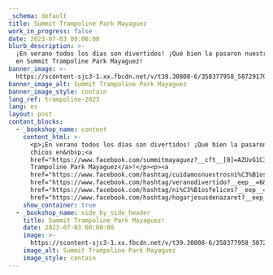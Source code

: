 ```yaml
---
_schema: default
title: Summit Trampoline Park Mayaguez
work_in_progress: false
date: 2023-07-03 00:00:00
blurb_description: >-
  ¡En verano todos los días son divertidos! ¡Qué bien la pasaron nuestros chicos
  en Summit Trampoline Park Mayaguez!
banner_image: >-
  https://scontent-sjc3-1.xx.fbcdn.net/v/t39.30808-6/358377958_587291703517154_1556632671043286522_n.jpg?_nc_cat=100&ccb=1-7&_nc_sid=730e14&_nc_ohc=d-2DZzmjNMwAX9u48Ov&_nc_ht=scontent-sjc3-1.xx&oh=00_AfAY4ypitq-97it-9wlfdp5PbBSPNfOoNeU-txlW3lWOSQ&oe=64A95351
banner_image_alt: Summit Trampoline Park Mayaguez
banner_image_style: contain
lang_ref: trampoline-2023
lang: es
layout: post
content_blocks:
  - _bookshop_name: content
    content_html: >-
      <p>¡En verano todos los días son divertidos! ¡Qué bien la pasaron nuestros
      chicos en&nbsp;<a
      href="https://www.facebook.com/summitmayaguez?__cft__[0]=AZUvG1C3W4rxoP3qqb0c3VGUQxW-6QHIRmsrpOmwmYhpYwKtf5VLIBkoE8uFBNFPXTH4SeCgOhRWbzjGb8UCPoTzkxVdd4xJggpXC6t-Vj7M8NXXzfqIdkwt1NdXFlmscAsd6cOzdvsl0vLMx-LXDsbmpMpOmxCsiX2hVr0sp7JzWc7K61HzcsaAtbxQaCAtsCmz-PeU_mOrvYvdLxsrGHMr&amp;__tn__=-]K*F">Summit
      Trampoline Park Mayaguez</a>!</p><p><a
      href="https://www.facebook.com/hashtag/cuidamosnuestrosni%C3%B1osconamor?__eep__=6&amp;__cft__[0]=AZUvG1C3W4rxoP3qqb0c3VGUQxW-6QHIRmsrpOmwmYhpYwKtf5VLIBkoE8uFBNFPXTH4SeCgOhRWbzjGb8UCPoTzkxVdd4xJggpXC6t-Vj7M8NXXzfqIdkwt1NdXFlmscAsd6cOzdvsl0vLMx-LXDsbmpMpOmxCsiX2hVr0sp7JzWc7K61HzcsaAtbxQaCAtsCmz-PeU_mOrvYvdLxsrGHMr&amp;__tn__=*NK*F">#cuidamosnuestrosniñosconamor</a>&nbsp;<a
      href="https://www.facebook.com/hashtag/veranodivertido?__eep__=6&amp;__cft__[0]=AZUvG1C3W4rxoP3qqb0c3VGUQxW-6QHIRmsrpOmwmYhpYwKtf5VLIBkoE8uFBNFPXTH4SeCgOhRWbzjGb8UCPoTzkxVdd4xJggpXC6t-Vj7M8NXXzfqIdkwt1NdXFlmscAsd6cOzdvsl0vLMx-LXDsbmpMpOmxCsiX2hVr0sp7JzWc7K61HzcsaAtbxQaCAtsCmz-PeU_mOrvYvdLxsrGHMr&amp;__tn__=*NK*F">#VeranoDivertido</a><a
      href="https://www.facebook.com/hashtag/ni%C3%B1osfelices?__eep__=6&amp;__cft__[0]=AZUvG1C3W4rxoP3qqb0c3VGUQxW-6QHIRmsrpOmwmYhpYwKtf5VLIBkoE8uFBNFPXTH4SeCgOhRWbzjGb8UCPoTzkxVdd4xJggpXC6t-Vj7M8NXXzfqIdkwt1NdXFlmscAsd6cOzdvsl0vLMx-LXDsbmpMpOmxCsiX2hVr0sp7JzWc7K61HzcsaAtbxQaCAtsCmz-PeU_mOrvYvdLxsrGHMr&amp;__tn__=*NK*F">#niñosfelices</a>&nbsp;<a
      href="https://www.facebook.com/hashtag/hogarjesusdenazaret?__eep__=6&amp;__cft__[0]=AZUvG1C3W4rxoP3qqb0c3VGUQxW-6QHIRmsrpOmwmYhpYwKtf5VLIBkoE8uFBNFPXTH4SeCgOhRWbzjGb8UCPoTzkxVdd4xJggpXC6t-Vj7M8NXXzfqIdkwt1NdXFlmscAsd6cOzdvsl0vLMx-LXDsbmpMpOmxCsiX2hVr0sp7JzWc7K61HzcsaAtbxQaCAtsCmz-PeU_mOrvYvdLxsrGHMr&amp;__tn__=*NK*F">#hogarjesusdenazaret</a></p>
    show_container: true
  - _bookshop_name: side_by_side_header
    title: Summit Trampoline Park Mayaguez!
    date: 2023-07-03 00:00:00
    image: >-
      https://scontent-sjc3-1.xx.fbcdn.net/v/t39.30808-6/358377958_587291703517154_1556632671043286522_n.jpg?_nc_cat=100&ccb=1-7&_nc_sid=730e14&_nc_ohc=d-2DZzmjNMwAX9u48Ov&_nc_ht=scontent-sjc3-1.xx&oh=00_AfAY4ypitq-97it-9wlfdp5PbBSPNfOoNeU-txlW3lWOSQ&oe=64A95351
    image_alt: Summit Trampoline Park Mayaguez
    image_style: contain
---
```

